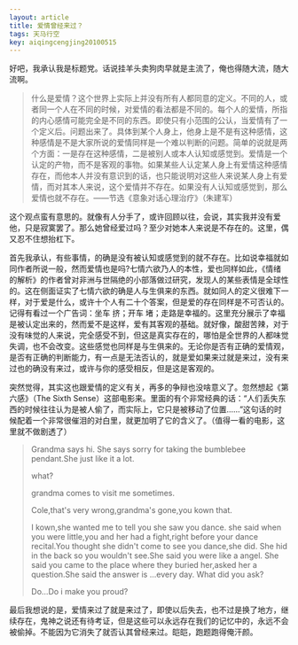 ```yaml
---
layout: article
title: 爱情曾经来过？
tags: 天马行空
key: aiqingcengjing20100515
---
```


好吧，我承认我是标题党。话说挂羊头卖狗肉早就是主流了，俺也得随大流，随大流啊。­
<!--more-->

> 什么是爱情？这个世界上实际上并没有所有人都同意的定义。不同的人，或者同一个人在不同的时候，对爱情的看法都是不同的。每个人的爱情，所指的内心感情可能完全是不同的东西。即使只有小范围的公认，当爱情有了一个定义后。问题出来了。具体到某个人身上，他身上是不是有这种感情，这种感情是不是大家所说的爱情同样是一个难以判断的问题。简单的说就是两个方面：一是存在这种感情，二是被别人或本人认知或感觉到。爱情是一个认定的产物，而不是客观的事物。如果某些人认定某人身上有爱情这种感情存在，而他本人并没有意识到的话，也只能说明对这些人来说某人身上有爱情，而对其本人来说，这个爱情并不存在。­如果没有人认知或感觉到，那么爱情也就不存在。——节选《意象对话心理治疗》（朱建军）

这个观点蛮有意思的。就像有人分手了，或许回顾以往，会说，其实我并没有爱他，只是寂寞罢了。那么她曾经爱过吗？至少对她本人来说是不存在的。这里，偶又忍不住想抬杠下。      

首先我承认，有些事情，的确是没有被认知或感觉到的就不存在。比如说幸福就如同作者所说一般，然而爱情也是吗?七情六欲乃人的本性，爱也同样如此，《情绪的解析》的作者曾对非洲与世隔绝的小部落做过研究，发现人的某些表情是全球性的。这在侧面证实了七情六欲的确是人与生俱来的东西。就如同人的定义很难下一样，对于爱是什么，或许十个人有二十个答案，但是爱的存在同样是不可否认的。记得有看过一个广告词：坐车 挤；开车 堵；走路是幸福的。这里充分展示了幸福是被认定出来的，然而爱不是这样，爱有其客观的基础。就好像，酸甜苦辣，对于没有味觉的人来说，完全感受不到，但这是真实存在的，哪怕是全世界的人都味觉失调，也不会改变。这些感觉也同样是与生俱来的。无论你是否有正确的爱情观，是否有正确的判断能力，有一点是无法否认的，就是爱如果来过就是来过，没有来过也的确没有来过，或许与你的感受相反，但是这是客观的。      

突然觉得，其实这也跟爱情的定义有关，再多的争辩也没啥意义了。忽然想起《第六感》（The Sixth Sense）这部电影来。里面的有个非常经典的话：“人们丢失东西的时候往往认为是被人偷了，而实际上，它只是被移动了位置……”这句话的时候配着一个非常很催泪的对白里，就更加明了它的含义了。（值得一看的电影，这里就不做剧透了）  

> Grandma says hi. She says sorry for taking the bumblebee pendant.She just like it a lot.  
>
> what?  
>
> grandma comes to visit me sometimes.  
>
> Cole,that's very wrong,grandma's gone,you kown that.  
>
> I kown,she wanted me to tell you she saw you dance. she said when you were little,you and her had a fight,right before your dance recital.You thought she didn't come to see you dance,she did. She hid in the back so you wouldn't see.She said you were like a angel. She said you came to the place where they buried her,asked her a question.She said the answer is ...every day. What did you ask?  
>
> Do...Do i make you proud?      

最后我想说的是，爱情来过了就是来过了，即使以后失去，也不过是换了地方，继续存在，鬼神之说还有待考证，但是这些可以永远存在我们的记忆中的，永远不会被偷掉。不能因为它消失了就否认其曾经来过。皑皑，跑题跑得俺汗颜。